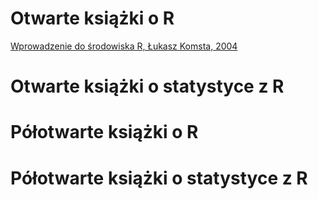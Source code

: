 # Otwarte książki o R

[Wprowadzenie do środowiska R, Łukasz Komsta, 2004](https://cran.r-project.org/doc/contrib/Komsta-Wprowadzenie.pdf)

# Otwarte książki o statystyce z R


# Półotwarte książki o R


# Półotwarte książki o statystyce z R



